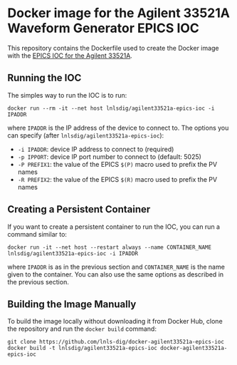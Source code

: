 Docker image for the Agilent 33521A Waveform Generator EPICS IOC
================================================================

This repository contains the Dockerfile used to create the Docker image with the
[EPICS IOC for the Agilent 33521A](https://github.com/lnls-dig/agilent33521a-epics-ioc).

## Running the IOC

The simples way to run the IOC is to run:

    docker run --rm -it --net host lnlsdig/agilent33521a-epics-ioc -i IPADDR

where `IPADDR` is the IP address of the device to connect to. The options you
can specify (after `lnlsdig/agilent33521a-epics-ioc`):

- `-i IPADDR`: device IP address to connect to (required)
- `-p IPPORT`: device IP port number to connect to (default: 5025)
- `-P PREFIX1`: the value of the EPICS `$(P)` macro used to prefix the PV names
- `-R PREFIX2`: the value of the EPICS `$(R)` macro used to prefix the PV names

## Creating a Persistent Container

If you want to create a persistent container to run the IOC, you can run a
command similar to:

    docker run -it --net host --restart always --name CONTAINER_NAME lnlsdig/agilent33521a-epics-ioc -i IPADDR

where `IPADDR` is as in the previous section and `CONTAINER_NAME` is the name
given to the container. You can also use the same options as described in the
previous section.

## Building the Image Manually

To build the image locally without downloading it from Docker Hub, clone the
repository and run the `docker build` command:

    git clone https://github.com/lnls-dig/docker-agilent33521a-epics-ioc
    docker build -t lnlsdig/agilent33521a-epics-ioc docker-agilent33521a-epics-ioc
